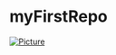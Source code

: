 # myFirstRepo

[![Picture](https://www.bing.com/images/search?view=detailV2&ccid=aYN0Ut1Z&id=63BB197598F3870AEC50D3CC5E8081C9FDAC6EC1&thid=OIP.aYN0Ut1ZZB4IHVl_Lf5rcwHaEK&mediaurl=https%3a%2f%2fwww.adorablesbetes.com%2fwp-content%2fuploads%2f2020%2f03%2fsant%c3%a9-chat-europ%c3%a9en.jpg&cdnurl=https%3a%2f%2fth.bing.com%2fth%2fid%2fR.69837452dd59641e081d597f2dfe6b73%3frik%3dwW6s%252fcmBgF7M0w%26pid%3dImgRaw%26r%3d0&exph=1080&expw=1920&q=chat&simid=608012609013829877&FORM=IRPRST&ck=FC83D53EB67A2ADE973EA88D0BC5CE53&selectedIndex=13&ajaxhist=0&ajaxserp=0)](https://www.bing.com/videos/search?q=chat&&view=detail&mid=B500639A4E18176B6D36B500639A4E18176B6D36&&FORM=VRDGAR&ru=%2Fvideos%2Fsearch%3Fq%3Dchat%26FORM%3DHDRSC4)
